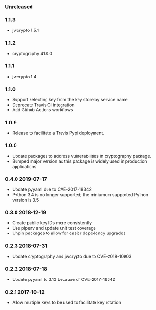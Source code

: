 ### Unreleased

### 1.1.3
- jwcrypto 1.5.1

### 1.1.2
- cryptography 41.0.0

### 1.1.1
- jwcrypto 1.4

### 1.1.0
- Support selecting key from the key store by service name
- Deprecate Travis CI integration
- Add Github Actions workflows

### 1.0.9
- Release to facilitate a Travis Pypi deployment.

### 1.0.0
- Update packages to address vulnerabilities in cryptography package.
- Bumped major version as this package is widely used in production applications

### 0.4.0 2019-07-17
- Update pyyaml due to CVE-2017-18342
- Python 3.4 is no longer supported; the miniumum supported Python version is 3.5

### 0.3.0 2018-12-19
- Create public key IDs more consistently
- Use pipenv and update unit test coverage
- Unpin packages to allow for easier depedency upgrades

### 0.2.3 2018-07-31
- Update cryptography and jwcrypto due to CVE-2018-10903

### 0.2.2 2018-07-18
 - Update pyyaml to 3.13 because of CVE-2017-18342

### 0.2.1 2017-10-12
  - Allow multiple keys to be used to facilitate key rotation
